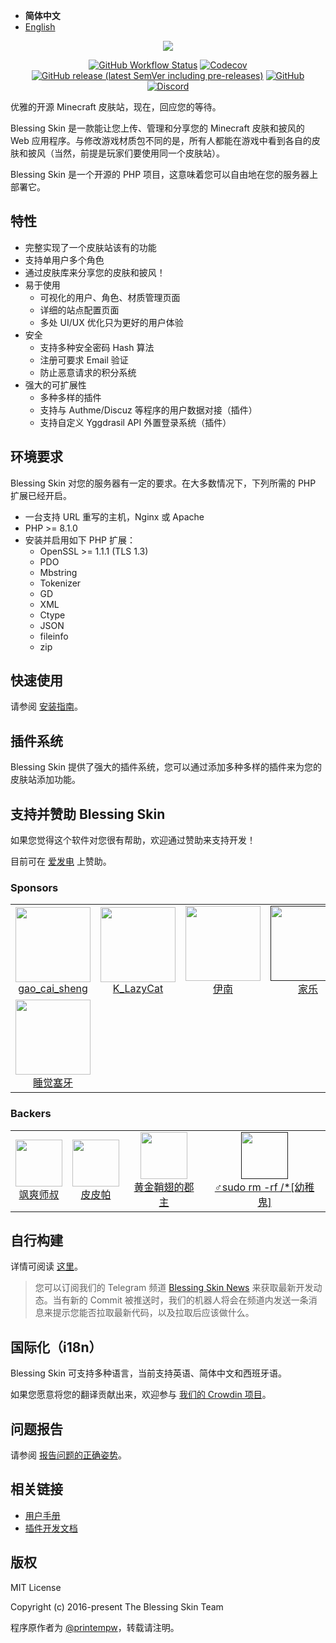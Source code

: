 - **简体中文**
- [English](./README.md)

<p align="center"><img src="https://media.githubusercontent.com/media/bs-community/logo/main/logo.png"></p>

<p align="center">
<a href="https://github.com/bs-community/blessing-skin-server/actions"><img alt="GitHub Workflow Status" src="https://img.shields.io/github/workflow/status/bs-community/blessing-skin-server/CI?style=flat-square"></a>
<a href="https://codecov.io/gh/bs-community/blessing-skin-server"><img alt="Codecov" src="https://img.shields.io/codecov/c/github/bs-community/blessing-skin-server?style=flat-square"></a>
<a href="https://github.com/bs-community/blessing-skin-server/releases"><img alt="GitHub release (latest SemVer including pre-releases)" src="https://img.shields.io/github/v/release/bs-community/blessing-skin-server?include_prereleases&style=flat-square"></a>
<a href="https://github.com/bs-community/blessing-skin-server/blob/master/LICENSE"><img alt="GitHub" src="https://img.shields.io/github/license/bs-community/blessing-skin-server?style=flat-square"></a>
<a href="https://discord.com/invite/QAsyEyt"><img alt="Discord" src="https://discord.com/api/guilds/761226550921658380/widget.png"></a>
</p>

优雅的开源 Minecraft 皮肤站，现在，回应您的等待。

Blessing Skin 是一款能让您上传、管理和分享您的 Minecraft 皮肤和披风的 Web 应用程序。与修改游戏材质包不同的是，所有人都能在游戏中看到各自的皮肤和披风（当然，前提是玩家们要使用同一个皮肤站）。

Blessing Skin 是一个开源的 PHP 项目，这意味着您可以自由地在您的服务器上部署它。

## 特性

- 完整实现了一个皮肤站该有的功能
- 支持单用户多个角色
- 通过皮肤库来分享您的皮肤和披风！
- 易于使用
  - 可视化的用户、角色、材质管理页面
  - 详细的站点配置页面
  - 多处 UI/UX 优化只为更好的用户体验
- 安全
  - 支持多种安全密码 Hash 算法
  - 注册可要求 Email 验证
  - 防止恶意请求的积分系统
- 强大的可扩展性
  - 多种多样的插件
  - 支持与 Authme/Discuz 等程序的用户数据对接（插件）
  - 支持自定义 Yggdrasil API 外置登录系统（插件）

## 环境要求

Blessing Skin 对您的服务器有一定的要求。在大多数情况下，下列所需的 PHP 扩展已经开启。

- 一台支持 URL 重写的主机，Nginx 或 Apache
- PHP >= 8.1.0
- 安装并启用如下 PHP 扩展：
  - OpenSSL >= 1.1.1 (TLS 1.3)
  - PDO
  - Mbstring
  - Tokenizer
  - GD
  - XML
  - Ctype
  - JSON
  - fileinfo
  - zip

## 快速使用

请参阅 [安装指南](https://blessing.netlify.app/setup.html)。

## 插件系统

Blessing Skin 提供了强大的插件系统，您可以通过添加多种多样的插件来为您的皮肤站添加功能。

## 支持并赞助 Blessing Skin

如果您觉得这个软件对您很有帮助，欢迎通过赞助来支持开发！

目前可在 [爱发电](https://afdian.net/@blessing-skin) 上赞助。

### Sponsors

<table>
  <tbody>
    <tr>
      <td align=center>
        <a href="https://afdian.net/@gao_cai_sheng">
          <img src="https://pic1.afdiancdn.com/user/2aac23481b1b11ea9f6e52540025c377/avatar/96a8b23d98cbac5aa36601db15a27e5e_w512_h512_s234.jpg" width="120" height="120">
          <br>
          gao_cai_sheng
        </a>
      </td>
      <td align=center>
        <a href="https://afdian.net/@LD_fantasy">
          <img src="https://pic1.afdiancdn.com/user/9bed7bb454f011eb821652540025c377/avatar/cb679e3eac693e0eea2eac527c7954e0_w700_h1307_s137.jpg" width="120" height="120">
          <br>
          K_LazyCat
        </a>
      </td>
      <td align=center>
        <a href="https://afdian.net/@nmzy2018">
          <img src="https://pic1.afdiancdn.com/user/a66f79d2f5a311e9af4e52540025c377/avatar/98682fb3c5914a39c8986bb1e97b5501_w512_h512_s248.jpg" width="120" height="120">
          <br>
          伊南
        </a>
      </td>
      <td align=center>
        <a href="">
          <img src="https://pic1.afdiancdn.com/default/avatar/avatar-blue.png" width="120" height="120">
          <br>
          家乐
        </a>
      </td>
      <td align=center>
        <a href="https://afdian.net/@oar-01">
          <img src="https://pic1.afdiancdn.com/user/e391f6ccdfa911ebb0e352540025c377/avatar/74da4afa92fa2666c306d43ab7a8804b_w1920_h1080_s338.jpg" width="120" height="120">
          <br>
          黄金鞘翅的郡主
        </a>
      </td>
      </tr>
    <tr>
      <td align=center>
        <a href="https://www.bilibili.plus/caucmc1.orz">
          <img src="https://pic1.afdiancdn.com/user/edde2efc879611e889f552540025c377/avatar/d6a712efd6560b28989ac33f99c8915d_w473_h454_s24.jpg" width="120" height="120">
          <br>
          睡觉塞牙
        </a>
      </td>
      </tr>
    </tbody>
</table>

### Backers

<table>
  <tbody>
    <tr>
      <td align=center>
        <a href="https://afdian.net/@ValiantShishu976400">
          <img src="https://pic1.afdiancdn.com/user/178a08963a5e11e9addd52540025c377/avatar/ece9f089aaf2c2f83204a8de11697caf_w350_h350_s16.jpg" width="75" height="75">
          <br>
          飒爽师叔
        </a>
      </td>
      <td align=center>
        <a href="https://afdian.net/@PAKingdom">
          <img src="https://pic1.afdiancdn.com/user/18ad3338e58a11e9b29352540025c377/avatar/1e8b6476b589ddac545ac1ce13166e59_w584_h797_s59.jpg" width="75" height="75">
          <br>
          皮皮帕
        </a>
      </td>
      <td align=center>
        <a href="https://afdian.net/@oar-01">
          <img src="https://pic1.afdiancdn.com/user/e391f6ccdfa911ebb0e352540025c377/avatar/74da4afa92fa2666c306d43ab7a8804b_w1920_h1080_s338.jpg" width="75" height="75">
          <br>
          黄金鞘翅的郡主
        </a>
      </td>
      <td align=center>
        <a href="">
          <img src="https://pic1.afdiancdn.com/user/fc143860efa111ebb3e552540025c377/avatar/6e1d0f3f6ffb80b89b44269f59aa775f_w1080_h1080_s107.jpg" width="75" height="75">
          <br>
          ♂sudo rm -rf /*[幼稚鬼]
        </a>
      </td>
      </tr>
    </tbody>
</table>

## 自行构建

详情可阅读 [这里](https://blessing.netlify.com/build.html)。

> 您可以订阅我们的 Telegram 频道 [Blessing Skin News](https://t.me/blessing_skin_news) 来获取最新开发动态。当有新的 Commit 被推送时，我们的机器人将会在频道内发送一条消息来提示您能否拉取最新代码，以及拉取后应该做什么。

## 国际化（i18n）

Blessing Skin 可支持多种语言，当前支持英语、简体中文和西班牙语。

如果您愿意将您的翻译贡献出来，欢迎参与 [我们的 Crowdin 项目](https://crowdin.com/project/blessing-skin)。

## 问题报告

请参阅 [报告问题的正确姿势](https://blessing.netlify.com/report.html)。

## 相关链接

- [用户手册](https://blessing.netlify.app/)
- [插件开发文档](https://bs-plugin.netlify.app/)

## 版权

MIT License

Copyright (c) 2016-present The Blessing Skin Team

程序原作者为 [@printempw](https://printempw.github.io/)，转载请注明。
